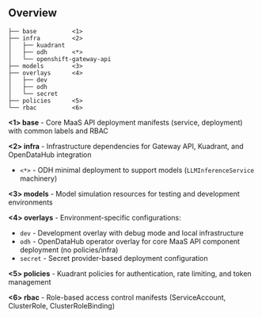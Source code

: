 ## Overview

```shell
├── base          <1>
├── infra         <2>
│   ├── kuadrant
│   ├── odh       <*>
│   └── openshift-gateway-api
├── models        <3>
├── overlays      <4>
│   ├── dev
│   ├── odh
│   └── secret
├── policies      <5>
└── rbac          <6>
```

**<1> base** - Core MaaS API deployment manifests (service, deployment) with common labels and RBAC

**<2> infra** - Infrastructure dependencies for Gateway API, Kuadrant, and OpenDataHub integration
  * `<*>` - ODH minimal deployment to support models (`LLMInferenceService` machinery)

**<3> models** - Model simulation resources for testing and development environments

**<4> overlays** - Environment-specific configurations:
- `dev` - Development overlay with debug mode and local infrastructure
- `odh` - OpenDataHub operator overlay for core MaaS API component deployment (no policies/infra)
- `secret` - Secret provider-based deployment configuration

**<5> policies** - Kuadrant policies for authentication, rate limiting, and token management

**<6> rbac** - Role-based access control manifests (ServiceAccount, ClusterRole, ClusterRoleBinding)